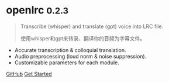 # openlrc <small>0.2.3</small>

> Transcribe (whisper) and translate (gpt) voice into LRC file.
>
> 使用whisper和gpt来转录、翻译你的音频为字幕文件。

- Accurate transcription & colloquial translation.
- Audio preprocessing (loud norm & noise suppression).
- Customizable parameters for each module.

[GitHub](https://github.com/zh-plus/openlrc)
[Get Started](#Open-Lyrics)

